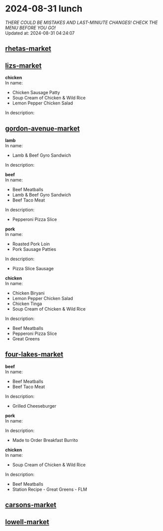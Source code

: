 # 2024-08-31 lunch  
*THERE COULD BE MISTAKES AND LAST-MINIUTE CHANGES! CHECK THE MENU BEFORE YOU GO!*  
Updated at: 2024-08-31 04:24:07  
## [rhetas-market](https://wisc-housingdining.nutrislice.com/menu/rhetas-market/lunch/2024-08-31)  
## [lizs-market](https://wisc-housingdining.nutrislice.com/menu/lizs-market/lunch/2024-08-31)  
**chicken**  
In name:   
 - Chicken Sausage Patty  
 - Soup Cream of Chicken & Wild Rice  
 - Lemon Pepper Chicken Salad  
  
In description:   
  
## [gordon-avenue-market](https://wisc-housingdining.nutrislice.com/menu/gordon-avenue-market/lunch/2024-08-31)  
**lamb**  
In name:   
 - Lamb & Beef Gyro Sandwich  
  
In description:   
  
**beef**  
In name:   
 - Beef Meatballs  
 - Lamb & Beef Gyro Sandwich  
 - Beef Taco Meat  
  
In description:   
 - Pepperoni Pizza Slice  
  
**pork**  
In name:   
 - Roasted Pork Loin  
 - Pork Sausage Patties  
  
In description:   
 - Pizza Slice Sausage  
  
**chicken**  
In name:   
 - Chicken Biryani  
 - Lemon Pepper Chicken Salad  
 - Chicken Tinga  
 - Soup Cream of Chicken & Wild Rice  
  
In description:   
 - Beef Meatballs  
 - Pepperoni Pizza Slice  
 - Great Greens  
  
## [four-lakes-market](https://wisc-housingdining.nutrislice.com/menu/four-lakes-market/lunch/2024-08-31)  
**beef**  
In name:   
 - Beef Meatballs  
 - Beef Taco Meat  
  
In description:   
 - Grilled Cheeseburger  
  
**pork**  
In name:   
  
In description:   
 - Made to Order Breakfast Burrito  
  
**chicken**  
In name:   
 - Soup Cream of Chicken & Wild Rice  
  
In description:   
 - Beef Meatballs  
 - Station Recipe - Great Greens - FLM  
  
## [carsons-market](https://wisc-housingdining.nutrislice.com/menu/carsons-market/lunch/2024-08-31)  
## [lowell-market](https://wisc-housingdining.nutrislice.com/menu/lowell-market/lunch/2024-08-31)  
  
